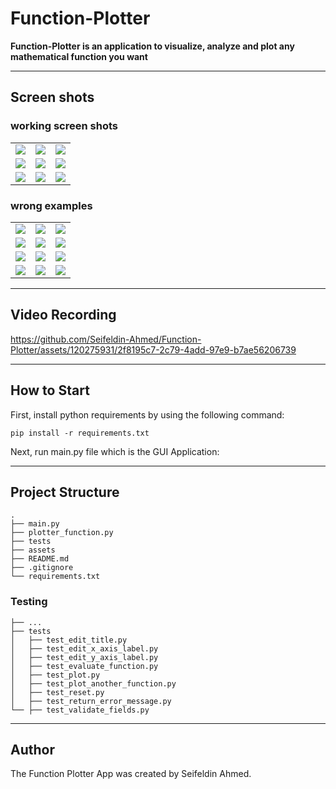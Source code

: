 # Function-Plotter
**Function-Plotter is an application to visualize, analyze and plot any mathematical function you want**
___
## Screen shots

### working screen shots
<table>
  <tr>
    <td><img src="E:\Courses\git\Function-Plotter\assets\images\1.png"></td>
    <td><img src="E:\Courses\git\Function-Plotter\assets\images\2.png"></td>
    <td><img src="E:\Courses\git\Function-Plotter\assets\images\3.png"></td>
  </tr>
  <tr>
    <td><img src="E:\Courses\git\Function-Plotter\assets\images\4.png"></td>
    <td><img src="E:\Courses\git\Function-Plotter\assets\images\5.png"></td>
    <td><img src="E:\Courses\git\Function-Plotter\assets\images\6.png"></td>
  </tr>
  <tr>
    <td><img src="E:\Courses\git\Function-Plotter\assets\images\7.png"></td>
    <td><img src="E:\Courses\git\Function-Plotter\assets\images\8.png"></td>
    <td><img src="E:\Courses\git\Function-Plotter\assets\images\9.png"></td>
  </tr>
</table>

### wrong examples

<table>
  <tr>
    <td><img src="E:\Courses\git\Function-Plotter\assets\images\10.png"></td>
    <td><img src="E:\Courses\git\Function-Plotter\assets\images\11.png"></td>
    <td><img src="E:\Courses\git\Function-Plotter\assets\images\12.png"></td>
  </tr>
  <tr>
    <td><img src="E:\Courses\git\Function-Plotter\assets\images\13.png"></td>
    <td><img src="E:\Courses\git\Function-Plotter\assets\images\14.png"></td>
    <td><img src="E:\Courses\git\Function-Plotter\assets\images\15.png"></td>
  </tr>
  <tr>
    <td><img src="E:\Courses\git\Function-Plotter\assets\images\16.png"></td>
    <td><img src="E:\Courses\git\Function-Plotter\assets\images\17.png"></td>
    <td><img src="E:\Courses\git\Function-Plotter\assets\images\18.png"></td>
  </tr>
  <tr>
    <td><img src="E:\Courses\git\Function-Plotter\assets\images\19.png"></td>
    <td><img src="E:\Courses\git\Function-Plotter\assets\images\20.png"></td>
    <td><img src="E:\Courses\git\Function-Plotter\assets\images\21.png"></td>
  </tr>
</table>

___
## Video Recording
 
https://github.com/Seifeldin-Ahmed/Function-Plotter/assets/120275931/2f8195c7-2c79-4add-97e9-b7ae56206739
___
## How to  Start

First, install python requirements by using the following command:

```
pip install -r requirements.txt
```
Next, run main.py file which is the GUI Application:

___
## Project Structure 
```
.
├── main.py      
├── plotter_function.py
├── tests             
├── assets                  
├── README.md
├── .gitignore
└── requirements.txt        
```
### Testing
```
├── ...
├── tests                      
│   ├── test_edit_title.py           
│   ├── test_edit_x_axis_label.py          
│   ├── test_edit_y_axis_label.py             
│   ├── test_evaluate_function.py               
│   ├── test_plot.py
│   ├── test_plot_another_function.py
│   ├── test_reset.py
│   ├── test_return_error_message.py
└── ├── test_validate_fields.py
```
___
## Author
The Function Plotter App was created by Seifeldin Ahmed.


